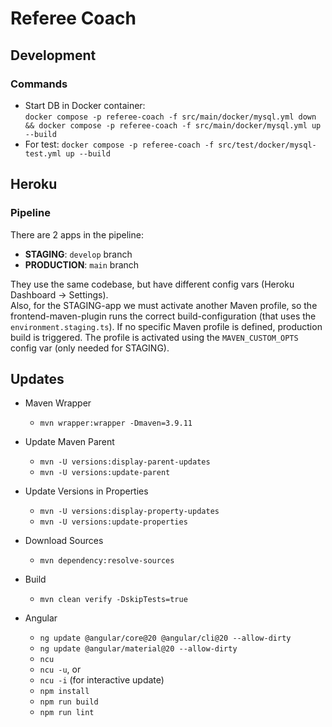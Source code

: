 # Referee Coach

## Development

### Commands

* Start DB in Docker container:  
  `docker compose -p referee-coach -f src/main/docker/mysql.yml down && docker compose -p referee-coach -f src/main/docker/mysql.yml up --build`
* For test:
  `docker compose -p referee-coach -f src/test/docker/mysql-test.yml up --build`

## Heroku

### Pipeline

There are 2 apps in the pipeline:

* **STAGING**: `develop` branch
* **PRODUCTION**: `main` branch

They use the same codebase, but have different config vars (Heroku Dashboard -> Settings).  
Also, for the STAGING-app we must activate another Maven profile, so the frontend-maven-plugin runs the correct build-configuration (that uses
the `environment.staging.ts`). If no specific Maven profile is defined, production build is triggered. The profile is activated using the `MAVEN_CUSTOM_OPTS`
config var (only needed for STAGING).

## Updates

* Maven Wrapper
    * `mvn wrapper:wrapper -Dmaven=3.9.11`
* Update Maven Parent
    * `mvn -U versions:display-parent-updates`
    * `mvn -U versions:update-parent`
* Update Versions in Properties
    * `mvn -U versions:display-property-updates`
    * `mvn -U versions:update-properties`
* Download Sources
    * `mvn dependency:resolve-sources`
* Build
    * `mvn clean verify -DskipTests=true`

* Angular
    * `ng update @angular/core@20 @angular/cli@20 --allow-dirty`
    * `ng update @angular/material@20 --allow-dirty`
    * `ncu`
    * `ncu -u`, or
    * `ncu -i` (for interactive update)
    * `npm install`
    * `npm run build`
    * `npm run lint`
